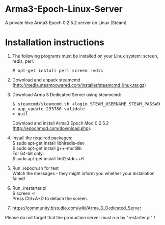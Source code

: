 # Arma3-Epoch-Linux-Server
A private hive Arma3 Epoch 0.2.5.2 server on Linux (Steam)

# Installation instructions

1. The following programs must be installed on your Linux system: screen, redis, perl.
   <pre># apt-get install perl screen redis</pre>

2. Download and unpack steamcmd (http://media.steampowered.com/installer/steamcmd_linux.tar.gz)

3. Download Arma 3 Dedicated Server using steamcmd:
   <pre>
   $ steamcmd/steamcmd.sh +login STEAM_USERNAME STEAM_PASSWORD +force_install_dir /home/user/epoch
   > app_update 233780 validate
   > quit
   </pre>
   Download and install Arma3 Epoch Mod 0.2.5.2 (http://epochmod.com/download.php).

4. Install the required packages:<br>
   $ sudo apt-get install libhiredis-dev<br>
   $ sudo apt-get install g++-multilib<br>
   For 64-bit only:<br>
   $ sudo apt-get install lib32stdc++6

5. Run ./epoch.sh for test<br>
   Watch the messages - they might inform you whether your installation failed!

6. Run ./restarter.pl<br>
   $ screen -r<br>
   Press Ctrl+A+D to detach the screen.

7. https://community.bistudio.com/wiki/Arma_3_Dedicated_Server

Please do not forget that the production server must run by "restarter.pl" !
